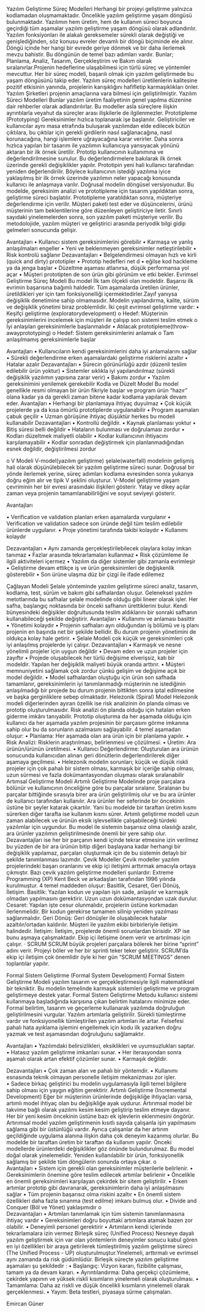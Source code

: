 Yazılım Geliştirme Süreç Modelleri
Herhangi bir projeyi geliştirme yalnızca kodlamadan oluşmamaktadır. Öncelikle yazılım geliştirme yaşam döngüsü bulunmaktadır. Yazılımın hem üretim, hem de kullanım süreci boyunca geçirdiği tüm aşamalar yazılım geliştirme yaşam döngüsü olarak adlandırılır. Yazılım fonksiyonları ile alakalı gereksemeler sürekli olarak değiştiği ve genişlediğinden, söz konusu evreler devamlı bir döngü biçiminde ele alınır. Döngü içinde her hangi bir evrede geriye dönmek ve bir daha ilerlemek mevzu bahistir. Bu döngünün de temel bazı adımları vardır. Bunlar; Planlama, Analiz, Tasarım, Gerçekleştirim ve Bakım olarak sıralanırlar.Projenin hedeflerine ulaşabilmesi için türlü süreç ve yöntemler mevcuttur. Her bir süreç modeli, başarılı olmak için yazılım geliştirmede bu yaşam döngüsünü takip eder. Yazılım süreç modelleri üretilenlerin kalitesine pozitif etkisinin yanında, projelerin karışıklığını hafifletip karmaşıklıkları önler. Yazılım Şirketleri projenin amaçlarına vara bilmesi için geliştirilmiştir.
Yazılım Süreci Modelleri
Bunlar yazılım üretim faaliyetinin genel yapılma düzenine dair rehberler olarak adlandırılırlar. Bu modeller asla süreçlere ilişkin ayrıntılarla veyahut da süreçler arası ilişkilerle de ilgilenmezler.
Prototipleme (Prototyping)
Gereksinimler hızlıca toplanarak işe başlanılır. Geliştiriciler ve kullanıcılar aynı masa etrafında buluşarak yazılımdan elde edilecek bütün çıktılara, bu çıktılar için gerekli girdilerin nasıl sağlanacağına, nasıl korunacağına, hangi işlemlere uğrayacağına karar verirler. Daha sonra hızlıca yapılan bir tasarım ile yazılımın kullanıcıya yansıyacak yönünü aktaran bir ilk örnek üretilir. Prototip kullanıcının kullanımına ve değerlendirilmesine sunulur. Bu değerlendirmelere bakılarak ilk örnek üzerinde gerekli değişiklikler yapılır. Prototipin yeni hali kullanıcı tarafından yeniden değerlendirilir. Böylece kullanıcının istediği yazılıma iyice yaklaşılmış bir ilk örnek üzerinde yazılımın neler yapacağı konusunda kullanıcı ile anlaşmaya varılır. Doğrusal modelin döngüsel versiyonudur. Bu modelde, gereksinim analizi ve prototipleme için tasarım yapıldıktan sonra, geliştirme süreci başlatılır. Prototipleme yaratıldıktan sonra, müşteriye değerlendirme için verilir. Müşteri paketi test eder ve düşüncelerini, ürünü müşterinin tam beklentilerine göre düzenleyen geliştiriciye iletir. Sınırlı sayıdaki yinelemelerden sonra, son yazılım paketi müşteriye verilir. Bu metodolojide, yazılım müşteri ve geliştirici arasında periyodik bilgi gidip gelmeleri sonucunda gelişir.
                  

Avantajları
•	Kullanıcı sistem gereksinimlerini görebilir
•	Karmaşa ve yanlış anlaşılmaları engeller
•	Yeni ve beklenmeyen gereksinimler netleştirilebilir
•	Risk kontrolü sağlanır 
Dezavantajları
•	Belgelendirmesi olmayan hızlı ve kirli (quick and dirty) prototipler
•	Prototip hedefleri net d
•	eğilse kod hackleme ya da jenga başlar
•	Düzeltme aşaması atlanırsa, düşük performansa yol açar
•	Müşteri prototipten de son ürün gibi görünüm ve etki bekler.
Evrimsel Geliştirme Süreç Modeli
Bu  model İlk tam ölçekli olan modeldir. Başarısı ilk evrimin başarısına bağımlı haldedir. Tüm aşamalarda üretilen ürünler, üretildikleri yer için tam fonksiyonelliği içermektedirler.Zayıf yanıysa değişiklik denetimine sahip olmamasıdır. Modelin yapılandırma, kalite, sürüm ve değişiklik yönetimi biraz problemlidir.
İki çeşit evrimsel geliştirme vardır:
•	Keşifçi geliştirme (exploratorydevelopment) 
o	Hedef: Müşterinin gereksinimlerini incelemek için müşteri ile çalışıp son sistemi teslim etmek
o	İyi anlaşılan gereksinimlerle başlanmalıdır
•	Atılacak prototipleme(throw-awayprototyping)
o	Hedef: Sistem gereksinimlerini anlamak
o	Tam anlaşılmamış gereksinimlerle başlar 

                   
Avantajları
•	Kullanıcıların kendi gereksinimlerini daha iyi anlamalarını sağlar
•	Sürekli değerlendirme erken aşamalardaki geliştirme risklerini azaltır
•	Hatalar azalır 
Dezavantajları
•	Sürecin görünürlüğü azdır (düzenli teslim edilebilir ürün yoktur)
•	Sistemler sıklıkla iyi yapılandırılmaz (sürekli değişiklik yazılımın yapısına zarar verir)
•	Bakımı zordur
•	Yazılım gereksinimini yenilemek gerekebilir
Kodla ve Düzelt Model
Bu model genellikle resmi olmayan bir ürün fikriyle başlar ve program ürün “hazır” olana kadar ya da gerekli zaman bitene kadar kodlama yapılarak devam eder.
Avantajları 
•	Herhangi bir planlamaya ihtiyaç duyulmaz
•	Çok küçük projelerde ya da kısa ömürlü prototiplerde uygulanabilir
•	Program aşamaları çabuk geçilir 
•	Uzman görüşüne ihtiyaç düşüktür herkes bu modeli kullanabilir
Dezavantajları
•	Kontrollü değildir.
•	Kaynak planlaması yoktur 
•	Bitiş süresi belli değildir
•	Hataların bulunması ve doğrulaması zordur
•	Kodları düzeltmek maliyetli olabilir 
•	Kodlar kullanıcının ihtiyacını karşılamayabilir
•	Kodlar sonradan değiştirmek için planlanmadığından esnek değildir, değiştirilmesi zordur
                
o	V Modeli
V-model(yazılım geliştirme) şelale(waterfall) modelinin gelişmiş hali olarak düşünülebilecek bir yazılım geliştirme süreci sunar. Doğrusal bir yönde ilerlemek yerine, süreç adımları kodlama evresinden sonra yukarıya doğru eğim alır ve tipik V şeklini oluşturur. V-Model geliştirme yaşam çevriminin her bir evresi arasındaki ilişkileri gösterir. Yatay ve dikey açılar zaman veya projenin tamamlanabilirliğini ve soyut seviyeyi gösterir. 
               
Avantajları

•	Verification ve validation planları erken aşamalarda vurgulanır
•	Verification ve validation sadece son üründe değil tüm teslim edilebilir ürünlerde uygulanır. 
•	Proje yönetimi tarafında takibi kolaydır
•	Kullanımı kolaydır 

Dezavantajları
•	Aynı zamanda gerçekleştirilebilecek olaylara kolay imkan tanımaz
•	Fazlar arasında tekrarlamaları kullanmaz
•	Risk çözümleme ile ilgili aktiviteleri içermez
•	Yazılım da diğer sistemler gibi zamanla evrimleşir
•	Geliştirme devam ettikçe iş ve ürün gereksinimleri de değişkenlik gösterebilir
•	Son ürüne ulaşma düz bir çizgi ile ifade edilemez

Çağlayan Modeli
Şelale yönteminde yazılım geliştirme süreci analiz, tasarım, kodlama, test, sürüm ve bakım gibi safhalardan oluşur. Geleneksel yazılım metotlarında bu safhalar şelale modelinde olduğu gibi lineer olarak işler. Her safha, başlangıç noktasında bir önceki safhanın ürettiklerini bulur. Kendi bünyesindeki değişikler doğrultusunda teslim aldıklarını bir sonraki safhanın kullanabileceği şekilde değiştirir. 
Avantajları
•	Kullanımı ve anlaması basittir
•	Yönetimi kolaydır
•	Projenin safhaları ayrı olduğundan iş bölümü ve iş planı projenin en başında net bir şekilde bellidir. Bu durum projenin yönetimini de oldukça kolay hale getirir. 
•	Şelale Modeli çok küçük ve gereksinimleri çok iyi anlaşılmış projelerde iyi çalışır. 
Dezavantajları
•	Karmaşık ve nesne yönelimli projeler için uygun değildir
•	Devam eden ve uzun projeler için zayıftır
•	Projede oluşabilecek her türlü değişime elverişsiz, katı bir modeldir. Yapılan her değişiklik maliyeti büyük oranda arttırır.
•	Müşteri memnuniyetini sağlamak çok zordur çünkü gelişim ve değişime açık bir model değildir. 
•	Model safhalardan oluştuğu için ürün son safhada tamamlanır,  gereksinimlerin iyi tanımlanmadığı müşterinin ne istediğinin anlaşılmadığı bir projede bu durum projenin bittikten sonra iptal edilmesine ve başka gerginliklere sebep olmaktadır.
Helezonik (Spiral) Model
Helezonik modeli diğerlerinden ayıran özellik ise risk analizinin ön planda olması ve prototip oluşturulmasıdır. Risk analizi ön planda olduğu için hataları erken giderme imkânı tanıyabilir. Prototip oluşturma da her aşamada olduğu için kullanıcı da her aşamada yazılım projesinin bir parçasını görme imkanına sahip olur bu da sorunların azalmasını sağlayabilir. 4 temel aşamadan oluşur:
•	Planlama: Her aşamada olan ara ürün için bir planlama yapılır.
•	Risk Analizi: Risklerin araştırılması, belirlenmesi ve çözülmesi.
•	Üretim: Ara ürünün/ürünün üretilmesi.
•	Kullanıcı Değerlendirme: Oluşturulan ara ürünün sonucunda kullanıcıdan alınan geri dönütlerin değerlendirilerek diğer aşamaya geçilmesi.
•	Helezonik modelin sorunları; küçük ve düşük riskli projeler için çok pahalı bir sistem olması, karmaşık bir içeriğe sahip olması, uzun sürmesi ve fazla dokümantasyondan oluşması olarak sıralanabilir
Artımsal Geliştirme Modeli
Artımlı Geliştirme Modelinde proje parçalara bölünür ve kullanıcının önceliğine göre bu parçalar sıralanır. Sıralanan bu parçalar bittiğinde sırasıyla birer ara ürün geliştirilmiş olur ve bu ara ürünler de kullanıcı tarafından kullanılır. Ara ürünler her seferinde bir öncekinin üstüne bir şeyler katarak çıkartılır. Yani bu modelde bir taraftan üretim kısmı sürerken diğer tarafta ise kullanım kısmı sürer. Artımlı geliştirme modeli uzun zaman alabilecek ve ürünün eksik işlevsellikle çalışabileceği türdeki yazılımlar için uygundur. Bu model ile sistemin başarısız olma olasılığı azalır, ara ürünler yazılımın geliştirilmesinde önemli bir yere sahip olur. Dezavantajları ise her bir parçanın kendi içinde tekrar etmesine izin verilmez bu yüzden de bir ara ürünün bitip diğeri başlayana kadar herhangi bir değişiklik yapılamaz, parçaları oluşturmak için de bu sistemin detaylı bir şekilde tanımlanması lazımdır.
Çevik Modeller
Çevik modeller yazılım projelerindeki başarı oranlarını ve ekip içi iletişimi arttırmak amacıyla ortaya çıkmıştır. Bazı çevik yazılım geliştirme modelleri şunlardır:
Extreme Programming (XP)
Kent Beck ve arkadaşları tarafından 1996 yılında kurulmuştur. 4 temel maddeden oluşur: Basitlik, Cesaret, Geri Dönüş, İletişim.
Basitlik: Yazılan kodun ve yapılan işin sade, anlaşılır ve karmaşık olmadan yapılmasını gerektirir. Uzun uzun dokümantasyondan uzak durulur.
Cesaret: Yapılan işte cesur olunmalıdır, projelerin üstüne korkmadan ilerlenmelidir. Bir kodun gerekirse tamamen silinip yeniden yazılması sağlanmalıdır.
Geri Dönüş: Geri dönüşler ile oluşabilecek hatalar azaltılır/ortadan kaldırılır. Müşteri ile yazılım ekibi birbirleriyle iletişim halindedir.
İletişim: İletişim, projelerde önemli sorunlardan birisidir. XP ise bunu aşmaya çalışmaktadır. Ekip içi iletişime önem verir ve artırılması için çalışır.
· SCRUM
SCRUM büyük projeleri parçalara bölerek her birine “sprint” adını verir. Projeyi böler ve her bir sprinti teker teker geliştirir. SCRUM’da ekip içi iletişim çok önemlidir öyle ki her gün “SCRUM MEETINGS” denen toplantılar yapılır. 

Formal Sistem Geliştirme (Formal System Development)
Formal Sistem Geliştirme Modeli yazılım tasarım ve gerçekleştirmesiyle ilgili matematiksel bir tekniktir. Bu modelin temelinde karmaşık sistemleri geliştirme ve program geliştirmeye destek yatar. Formal Sistem Geliştirme Metodu kullanıcı sistemi kullanmaya başladığında karşısına çıkan belirtim hatalarını minimize eder. 
Formal belirtim, tasarım ve geçerleme kullanarak yazılımda doğruluğun geliştirilmesini vurgular. Yazılım artımlarla geliştirilir. Sürekli tümleştirme vardır ve fonksiyonellik tümleştirilen yazılım artımları ile artar. Felsefesi pahalı hata ayıklama işlemini engellemek için kodu ilk yazarken doğru yazmak ve test aşamasından doğruluğunu sağlamaktır. 

Avantajları
•	Yazılımdaki belirsizlikleri, eksiklikleri ve uyumsuzlukları saptar.
•	Hatasız yazılım geliştirme imkanları sunar.
•	Her iterasyondan sonra aşamalı olarak artan efektif çözümler sunar.
•	Karmaşık değildir.

Dezavantajları
•	Çok zaman alan ve pahalı bir yöntemdir.
•	Kullanımı esnasında teknik olmayan personelle iletişim mekanizması zor işler.  
•	Sadece birkaç geliştirici bu modelin uygulamasıyla ilgili temel bilgilere sahip olması için yaygın eğitim gerektirir. 
Artımlı Geliştirme (Incremental Development)
Eğer bir müşterinin ürünlerinde değişikliğe ihtiyaçları varsa, artımlı model ihtiyaç olan bu değişikliğe ayak uydurur. Artırımsal model bir takvime bağlı olarak yazılımı kesim kesim geliştirip teslim etmeye dayanır. Her bir yeni kesim öncekinin üstüne bazı ek işlevlerin eklenmesini öngörür. Artırımsal model yazılım geliştirmenin kısıtlı sayıda çalışanla işin yapılmasını sağlama gibi bir üstünlüğü vardır. Ayrıca çalışanlar da her artırım geçildiğinde uygulama alanına ilişkin daha çok deneyim kazanmış olurlar.  Bu modelde bir taraftan üretim bir taraftan da kullanım yapılır. Önceki modellerde ürünlerdeki değişiklikler göz önünde bulundurulmaz. Bu model doğal olarak yinelemelidir. Yeniden kullanılabilir bir ürün, fonksiyonellik sağlamış bir şekilde tüm döngülerin sonunda ortaya çıkar. 
o	
Avantajları
•	Sistem için gerekli olan gereksinimler müşterilerle belirlenir.
•	Gereksinimlerin önemine göre teslim edilecek artımlar belirlenir
•	Öncelikle en önemli gereksinimleri karşılayan çekirdek bir sitem geliştirilir.
•	Erken artımlar prototip gibi davranarak, gereksinimlerin daha iyi anlaşılmasını sağlar
•	Tüm projenin başarısız olma riskini azaltır
•	En önemli sistem özellikleri daha fazla sınanma (test edilme) imkanı bulmuş olur.
•	Divide and Conquer (Böl ve Yönet) yaklaşımıdır
o	
Dezavantajları
•	Artımları tanımlamak için tüm sistemin tanımlanmasına ihtiyaç vardır
•	Gereksinimleri doğru boyuttaki artımlara atamak bazen zor olabilir.
•	Deneyimli personel gerektirir
•	Artımların kendi içlerinde tekrarlamalara izin vermez
Birleşik süreç (Unified Process)
Nesneye dayalı yazılım geliştirmek için var olan yöntemlerin deneyimler sonucu kabul gören en iyi özellikleri bir araya getirilerek tümleştirilmiş yazılım geliştirme süreci (The Unified Process - UP) oluşturulmuştur.Yinelemeli, arttırmalı ve evrimsel aynı zamanda da risk güdümlüdür. Birleşik süreçte yazılım geliştirme aşamaları şu şekildedir :
•	Başlangıç: Vizyon kararı, fizibilite çalışması, tamam ya da devam kararı.
•	Ayrıntılandırma: Daha gerçekçi çözümleme, çekirdek yapının ve yüksek riskli kısımların yinelemeli olarak oluşturulması.
•	Tamamlama: Daha az riskli ve düşük öncelikli kısımların yinelemeli olarak gerçeklenmesi.
•	Yayım: Beta testleri, piyasaya sürme çalışmaları.


Emircan Güner
